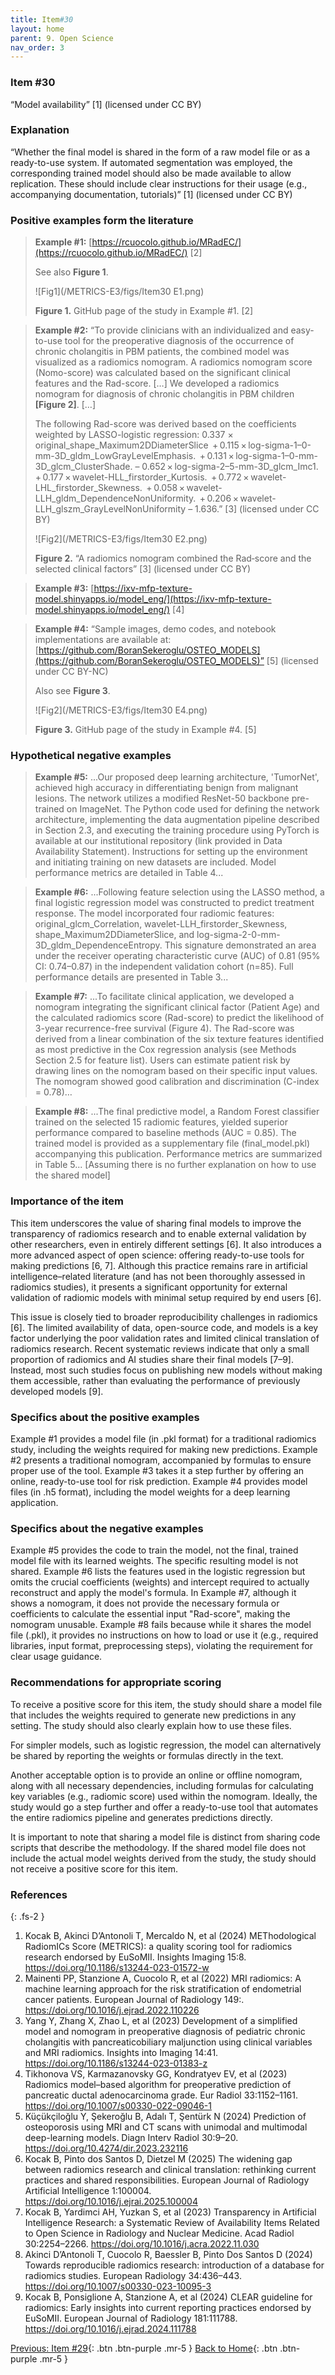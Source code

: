 ```yaml
---
title: Item#30
layout: home
parent: 9. Open Science
nav_order: 3
---
```


### Item #30
“Model availability” [1] (licensed under CC BY)

### Explanation 
“Whether the final model is shared in the form of a raw model file or as a ready-to-use system. If automated segmentation was employed, the corresponding trained model should also be made available to allow replication. These should include clear instructions for their usage (e.g., accompanying documentation, tutorials)” [1] (licensed under CC BY)

### Positive examples form the literature
> **Example #1:** [https://rcuocolo.github.io/MRadEC/](https://rcuocolo.github.io/MRadEC/) [2]
>
>See also **Figure 1**.
> 
>![Fig1](/METRICS-E3/figs/Item30 E1.png)
>
> **Figure 1.** GitHub page of the study in Example #1. [2]

> **Example #2:** “To provide clinicians with an individualized and easy-to-use tool for the preoperative diagnosis of the occurrence of chronic cholangitis in PBM patients, the combined model was visualized as a radiomics nomogram. A radiomics nomogram score (Nomo-score) was calculated based on the significant clinical features and the Rad-score. […]
> We developed a radiomics nomogram for diagnosis of chronic cholangitis in PBM children **[Figure 2]**. […]
>
> The following Rad-score was derived based on the coefficients weighted by LASSO-logistic regression: 0.337 × original_shape_Maximum2DDiameterSlice
 + 0.115 × log-sigma-1–0-mm-3D_gldm_LowGrayLevelEmphasis.
 + 0.131 × log-sigma-1–0-mm-3D_glcm_ClusterShade.
– 0.652 × log-sigma-2–5-mm-3D_glcm_Imc1.
 + 0.177 × wavelet-HLL_firstorder_Kurtosis.
 + 0.772 × wavelet-LHL_firstorder_Skewness.
 + 0.058 × wavelet-LLH_gldm_DependenceNonUniformity.
 + 0.206 × wavelet-LLH_glszm_GrayLevelNonUniformity – 1.636.” [3] (licensed under CC BY)
>
>![Fig2](/METRICS-E3/figs/Item30 E2.png)
>
> **Figure 2.** “A radiomics nomogram combined the Rad‑score and the selected clinical factors” [3] (licensed under CC BY)

> **Example #3:** [https://ixv-mfp-texture-model.shinyapps.io/model_eng/](https://ixv-mfp-texture-model.shinyapps.io/model_eng/) [4]

> **Example #4:** “Sample images, demo codes, and notebook implementations are available at: [https://github.com/BoranSekeroglu/OSTEO_MODELS](https://github.com/BoranSekeroglu/OSTEO_MODELS)” [5] (licensed under CC BY-NC)
>
> Also see **Figure 3**. 
>
>![Fig2](/METRICS-E3/figs/Item30 E4.png)
>
> **Figure 3.** GitHub page of the study in Example #4. [5]

### Hypothetical negative examples
> **Example #5:** ...Our proposed deep learning architecture, 'TumorNet', achieved high accuracy in differentiating benign from malignant lesions. The network utilizes a modified ResNet-50 backbone pre-trained on ImageNet. The Python code used for defining the network architecture, implementing the data augmentation pipeline described in Section 2.3, and executing the training procedure using PyTorch is available at our institutional repository (link provided in Data Availability Statement). Instructions for setting up the environment and initiating training on new datasets are included. Model performance metrics are detailed in Table 4...

> **Example #6:** ...Following feature selection using the LASSO method, a final logistic regression model was constructed to predict treatment response. The model incorporated four radiomic features: original_glcm_Correlation, wavelet-LLH_firstorder_Skewness, shape_Maximum2DDiameterSlice, and log-sigma-2-0-mm-3D_gldm_DependenceEntropy. This signature demonstrated an area under the receiver operating characteristic curve (AUC) of 0.81 (95% CI: 0.74–0.87) in the independent validation cohort (n=85). Full performance details are presented in Table 3...

> **Example #7:** ...To facilitate clinical application, we developed a nomogram integrating the significant clinical factor (Patient Age) and the calculated radiomics score (Rad-score) to predict the likelihood of 3-year recurrence-free survival (Figure 4). The Rad-score was derived from a linear combination of the six texture features identified as most predictive in the Cox regression analysis (see Methods Section 2.5 for feature list). Users can estimate patient risk by drawing lines on the nomogram based on their specific input values. The nomogram showed good calibration and discrimination (C-index = 0.78)…

> **Example #8:** ...The final predictive model, a Random Forest classifier trained on the selected 15 radiomic features, yielded superior performance compared to baseline methods (AUC = 0.85). The trained model is provided as a supplementary file (final_model.pkl) accompanying this publication. Performance metrics are summarized in Table 5... [Assuming there is no further explanation on how to use the shared model]

### Importance of the item
This item underscores the value of sharing final models to improve the transparency of radiomics research and to enable external validation by other researchers, even in entirely different settings [6]. It also introduces a more advanced aspect of open science: offering ready-to-use tools for making predictions [6, 7]. Although this practice remains rare in artificial intelligence–related literature (and has not been thoroughly assessed in radiomics studies), it presents a significant opportunity for external validation of radiomic models with minimal setup required by end users [6].

This issue is closely tied to broader reproducibility challenges in radiomics [6]. The limited availability of data, open-source code, and models is a key factor underlying the poor validation rates and limited clinical translation of radiomics research. Recent systematic reviews indicate that only a small proportion of radiomics and AI studies share their final models [7–9]. Instead, most such studies focus on publishing new models without making them accessible, rather than evaluating the performance of previously developed models [9].

### Specifics about the positive examples
Example #1 provides a model file (in .pkl format) for a traditional radiomics study, including the weights required for making new predictions. Example #2 presents a traditional nomogram, accompanied by formulas to ensure proper use of the tool. Example #3 takes it a step further by offering an online, ready-to-use tool for risk prediction. Example #4 provides model files (in .h5 format), including the model weights for a deep learning application.

### Specifics about the negative examples

Example #5 provides the code to train the model, not the final, trained model file with its learned weights. The specific resulting model is not shared. Example #6 lists the features used in the logistic regression but omits the crucial coefficients (weights) and intercept required to actually reconstruct and apply the model's formula. In Example #7, although it shows a nomogram, it does not provide the necessary formula or coefficients to calculate the essential input "Rad-score", making the nomogram unusable. Example #8 fails because while it shares the model file (.pkl), it provides no instructions on how to load or use it (e.g., required libraries, input format, preprocessing steps), violating the requirement for clear usage guidance.

### Recommendations for appropriate scoring
To receive a positive score for this item, the study should share a model file that includes the weights required to generate new predictions in any setting. The study should also clearly explain how to use these files.

For simpler models, such as logistic regression, the model can alternatively be shared by reporting the weights or formulas directly in the text.

Another acceptable option is to provide an online or offline nomogram, along with all necessary dependencies, including formulas for calculating key variables (e.g., radiomic score) used within the nomogram. Ideally, the study would go a step further and offer a ready-to-use tool that automates the entire radiomics pipeline and generates predictions directly.

It is important to note that sharing a model file is distinct from sharing code scripts that describe the methodology. If the shared model file does not include the actual model weights derived from the study, the study should not receive a positive score for this item.

### References

{: .fs-2 }

1. 	Kocak B, Akinci D’Antonoli T, Mercaldo N, et al (2024) METhodological RadiomICs Score (METRICS): a quality scoring tool for radiomics research endorsed by EuSoMII. Insights Imaging 15:8. https://doi.org/10.1186/s13244-023-01572-w
2. 	Mainenti PP, Stanzione A, Cuocolo R, et al (2022) MRI radiomics: A machine learning approach for the risk stratification of endometrial cancer patients. European Journal of Radiology 149:. https://doi.org/10.1016/j.ejrad.2022.110226
3. 	Yang Y, Zhang X, Zhao L, et al (2023) Development of a simplified model and nomogram in preoperative diagnosis of pediatric chronic cholangitis with pancreaticobiliary maljunction using clinical variables and MRI radiomics. Insights into Imaging 14:41. https://doi.org/10.1186/s13244-023-01383-z
4. 	Tikhonova VS, Karmazanovsky GG, Kondratyev EV, et al (2023) Radiomics model–based algorithm for preoperative prediction of pancreatic ductal adenocarcinoma grade. Eur Radiol 33:1152–1161. https://doi.org/10.1007/s00330-022-09046-1
5. 	Küçükçiloğlu Y, Şekeroğlu B, Adalı T, Şentürk N (2024) Prediction of osteoporosis using MRI and CT scans with unimodal and multimodal deep-learning models. Diagn Interv Radiol 30:9–20. https://doi.org/10.4274/dir.2023.232116
6. 	Kocak B, Pinto dos Santos D, Dietzel M (2025) The widening gap between radiomics research and clinical translation: rethinking current practices and shared responsibilities. European Journal of Radiology Artificial Intelligence 1:100004. https://doi.org/10.1016/j.ejrai.2025.100004
7. 	Kocak B, Yardimci AH, Yuzkan S, et al (2023) Transparency in Artificial Intelligence Research: a Systematic Review of Availability Items Related to Open Science in Radiology and Nuclear Medicine. Acad Radiol 30:2254–2266. https://doi.org/10.1016/j.acra.2022.11.030
8. 	Akinci D’Antonoli T, Cuocolo R, Baessler B, Pinto Dos Santos D (2024) Towards reproducible radiomics research: introduction of a database for radiomics studies. European Radiology 34:436–443. https://doi.org/10.1007/s00330-023-10095-3
9. 	Kocak B, Ponsiglione A, Stanzione A, et al (2024) CLEAR guideline for radiomics: Early insights into current reporting practices endorsed by EuSoMII. European Journal of Radiology 181:111788. https://doi.org/10.1016/j.ejrad.2024.111788

[Previous: Item #29](https://radiomic.github.io/METRICS-E3/docs/Open%20Science%20(Item%2028-30)/Item%2029.html){: .btn .btn-purple  .mr-5  }
[Back to Home](https://radiomic.github.io/METRICS-E3/){: .btn .btn-purple  .mr-5  }
